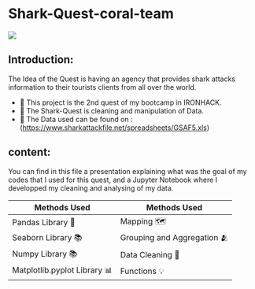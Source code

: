 # Shark-Quest-coral-team

![](https://github.com/ManelAitAmer/Shark-Quest-coral-team/assets/160795377/edcd2353-7257-4399-9a62-e9db28035ee1)

## Introduction:

The Idea of the Quest is having an agency that provides shark attacks information to their tourists clients from all over the world.

* :shark: This project is the 2nd quest of my bootcamp in IRONHACK. 
* :shark: The Shark-Quest is cleaning and manipulation of Data.
* :shark: The Data used can be found on : (https://www.sharkattackfile.net/spreadsheets/GSAF5.xls)


## content:

You can find in this file a presentation explaining what was the goal of my codes that I used for this quest, and a Jupyter Notebook where I developped my cleaning and analysing of my data.

| Methods Used  | Methods Used | 
| ------------- | -------------|
|Pandas  Library :panda_face: | Mapping :world_map:|
|Seaborn Library :books: | Grouping and Aggregation :people_hugging: |
|Numpy   Library :books: | Data Cleaning :broom:|
|Matplotlib.pyplot Library :bar_chart:| Functions :bulb: |
